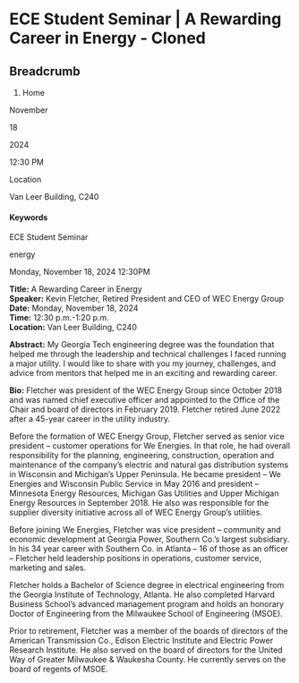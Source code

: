 #  ECE Student Seminar | A Rewarding Career in Energy - Cloned 

## Breadcrumb

  1. Home

November

18

2024

12:30 PM

Location

Van Leer Building, C240

#### Keywords

ECE Student Seminar

energy

Monday, November 18, 2024 12:30PM

**Title:** A Rewarding Career in Energy  
**Speaker:** Kevin Fletcher, Retired President and CEO of WEC Energy Group  
**Date:** Monday, November 18, 2024  
**Time:** 12:30 p.m.-1:20 p.m.  
**Location:** Van Leer Building, C240

**Abstract:** My Georgia Tech engineering degree was the foundation that
helped me through the leadership and technical challenges I faced running a
major utility. I would like to share with you my journey, challenges, and
advice from mentors that helped me in an exciting and rewarding career.

**Bio:** Fletcher was president of the WEC Energy Group since October 2018 and
was named chief executive officer and appointed to the Office of the Chair and
board of directors in February 2019. Fletcher retired June 2022 after a
45-year career in the utility industry.

Before the formation of WEC Energy Group, Fletcher served as senior vice
president – customer operations for We Energies. In that role, he had overall
responsibility for the planning, engineering, construction, operation and
maintenance of the company’s electric and natural gas distribution systems in
Wisconsin and Michigan’s Upper Peninsula. He became president – We Energies
and Wisconsin Public Service in May 2016 and president – Minnesota Energy
Resources, Michigan Gas Utilities and Upper Michigan Energy Resources in
September 2018. He also was responsible for the supplier diversity initiative
across all of WEC Energy Group’s utilities.

Before joining We Energies, Fletcher was vice president – community and
economic development at Georgia Power, Southern Co.’s largest subsidiary. In
his 34 year career with Southern Co. in Atlanta – 16 of those as an officer –
Fletcher held leadership positions in operations, customer service, marketing
and sales.

Fletcher holds a Bachelor of Science degree in electrical engineering from the
Georgia Institute of Technology, Atlanta. He also completed Harvard Business
School’s advanced management program and holds an honorary Doctor of
Engineering from the Milwaukee School of Engineering (MSOE).

Prior to retirement, Fletcher was a member of the boards of directors of the
American Transmission Co., Edison Electric Institute and Electric Power
Research Institute. He also served on the board of directors for the United
Way of Greater Milwaukee & Waukesha County. He currently serves on the board
of regents of MSOE.

